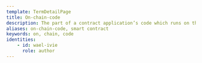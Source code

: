 ```yaml
---
template: TermDetailPage
title: On-chain-code
description: The part of a contract application’s code which runs on the chain (i.e. as scripts).
aliases: on-chain-code, smart contract
keywords: on, chain, code
identities: 
    - id: wael-ivie
      role: author
---
```

##
